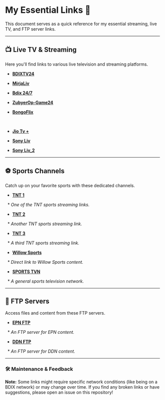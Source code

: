 # My Essential Links 🚀



This document serves as a quick reference for my essential streaming, live TV, and FTP server links.



---



## 📺 Live TV & Streaming



Here you'll find links to various live television and streaming platforms.



* [**BDIXTV24**](https://www.bdixtv24.xyz/)



* [**MirjaLiv**](https://mirajliv.vercel.app/)



* [**Bdix 24/7**](https://bdixtv.serverbd247.com/)



* [**ZubyerOp-Game24**](https://www.game24x.xyz/?m=1)



* [**BongoFlix**](https://tv.bongoflix.top/)

  

* [**Jio Tv +**](https://mini1.allinonereborn.xyz/jiotv-ww192/)



* [**Sony Liv**](https://allinonereborn.fun/sony/)

* [**Sony Liv_2**](https://sonyliv-web-by-shivansh.vercel.app/)





---



## ⚽ Sports Channels



Catch up on your favorite sports with these dedicated channels.



* [**TNT 1**](https://denverisalive.github.io/Player/Player.html?mpd=https://a201aivottlinear-a.akamaihd.net/OTTB/lhr-nitro/live/clients/dash/enc/wf8usag51e/out/v1/bd3b0c314fff4bb1ab4693358f3cd2d3/cenc.mpd?amznDtid=AOAGZA014O5RE&encoding=segmentBase&keyId=ae26845bd33038a9c0774a0981007294&key=63ac662dde310cfb4cc6f9b43b34196d)

  * *One of the TNT sports streaming links.*

* [**TNT 2**](https://denverisalive.github.io/Player/Player.html?mpd=https://a201aivottlinear-a.akamaihd.net/OTTB/lhr-nitro/live/clients/dash/enc/f0qvkrra8j/out/v1/f8fa17f087564f51aa4d5c700be43ec4/cenc.mpd?amznDtid=AOAGZA014O5RE&encoding=segmentBase&keyId=6d1708b185c6c4d7b37600520c7cc93c&key=1aace05f58d8edef9697fd52cb09f441)

  * *Another TNT sports streaming link.*

* [**TNT 3**](https://denverisalive.github.io/Player/Player.html?mpd=https://a201aivottlinear-a.akamaihd.net/OTTB/lhr-nitro/live/clients/dash/enc/lsdasbvglv/out/v1/bb548a3626cd4708afbb94a58d71dce9/cenc.mpd?amznDtid=AOAGZA014O5RE&encoding=segmentBase&keyId=4e993aa8c1f295f8b94e8e6f6d0bfe&key=86a1ed6e96caab8eb1009fe530d2cf4f)

  * *A third TNT sports streaming link.*

* [**Willow Sports**](https://denverisalive.github.io/Player/Player.html?mpd=https://abmyxykaaaaaaaamkyvb65fuqebyg.7a77200bf98444ac997a89ed83775793.emt.cf.ww.aiv-cdn.net/iad-nitro/live/clients/dash/enc/f60kqesunw/out/v1/a435ed7a00f947deb4369b46d8f2fb70/cenc.mpd&keyId=1779c27b9d077a3ba0c9cc1bb9a94b9f&key=cc5cf3b7928fb9e0a1ee6a8b566f0a8e)

  * *Direct link to Willow Sports content.*

* [**SPORTS TVN**](https://sportstvn.com/)

  * *A general sports television network.*



---



## 📁 FTP Servers



Access files and content from these FTP servers.



* [**EPN FTP**](http://172.20.3.1/)

  * *An FTP server for EPN content.*

* [**DDN FTP**](http://bdixtv.live/we/)

  * *An FTP server for DDN content.*



---



### 🛠️ Maintenance & Feedback



**Note:** Some links might require specific network conditions (like being on a BDIX network) or may change over time. If you find any broken links or have suggestions, please open an issue on this repository!
